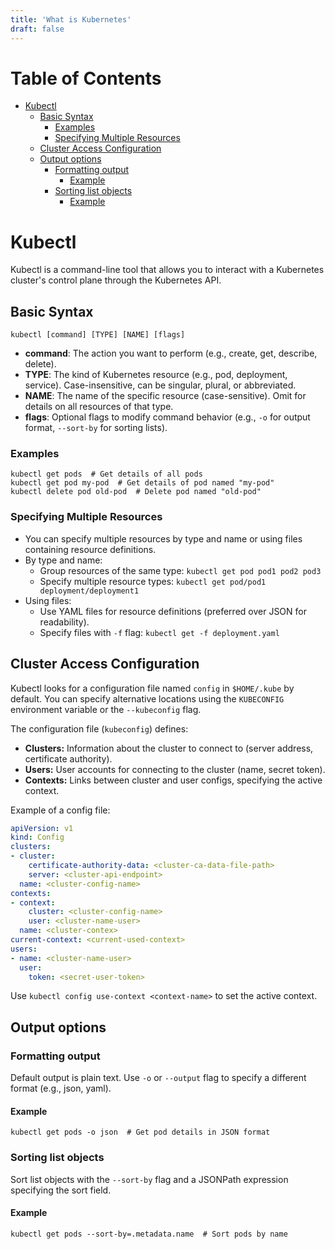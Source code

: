 ```yaml
---
title: 'What is Kubernetes'
draft: false
---
```

# Table of Contents

- [Kubectl](#kubectl)
	- [Basic Syntax](#basic-syntax)
		- [Examples](#examples)
		- [Specifying Multiple Resources](#specifying-multiple-resources)
	- [Cluster Access Configuration](#cluster-access-configuration)
	- [Output options](#output-options)
		- [Formatting output](#formatting-output)
			- [Example](#example)
		- [Sorting list objects](#sorting-list-objects)
			- [Example](#example)

# Kubectl
Kubectl is a command-line tool that allows you to interact with a Kubernetes cluster's control plane through the Kubernetes API.
## Basic Syntax
```shell
kubectl [command] [TYPE] [NAME] [flags]
```
- **command**: The action you want to perform (e.g., create, get, describe, delete).
- **TYPE**: The kind of Kubernetes resource (e.g., pod, deployment, service). Case-insensitive, can be singular, plural, or abbreviated.
- **NAME**: The name of the specific resource (case-sensitive). Omit for details on all resources of that type.
- **flags**: Optional flags to modify command behavior (e.g., `-o` for output format, `--sort-by` for sorting lists).
### Examples
```shell
kubectl get pods  # Get details of all pods
kubectl get pod my-pod  # Get details of pod named "my-pod"
kubectl delete pod old-pod  # Delete pod named "old-pod"
```
### Specifying Multiple Resources
- You can specify multiple resources by type and name or using files containing resource definitions.
- By type and name:
    - Group resources of the same type: `kubectl get pod pod1 pod2 pod3`
    - Specify multiple resource types: `kubectl get pod/pod1 deployment/deployment1`
- Using files:
    - Use YAML files for resource definitions (preferred over JSON for readability).
    - Specify files with `-f` flag: `kubectl get -f deployment.yaml`
## Cluster Access Configuration
Kubectl looks for a configuration file named `config` in `$HOME/.kube` by default. You can specify alternative locations using the `KUBECONFIG` environment variable or the `--kubeconfig` flag.

The configuration file (`kubeconfig`) defines:
- **Clusters:** Information about the cluster to connect to (server address, certificate authority).
- **Users:** User accounts for connecting to the cluster (name, secret token).
- **Contexts:** Links between cluster and user configs, specifying the active context.

Example of a config file:
```yaml
apiVersion: v1
kind: Config
clusters:
- cluster:
    certificate-authority-data: <cluster-ca-data-file-path>
    server: <cluster-api-endpoint>
  name: <cluster-config-name>
contexts:
- context:
    cluster: <cluster-config-name>
    user: <cluster-name-user>
  name: <cluster-contex>
current-context: <current-used-context>
users:
- name: <cluster-name-user>
  user:
    token: <secret-user-token>
```

Use `kubectl config use-context <context-name>` to set the active context.
## Output options
### Formatting output

Default output is plain text.
Use `-o` or `--output` flag to specify a different format (e.g., json, yaml).

#### Example

```
kubectl get pods -o json  # Get pod details in JSON format
```

### Sorting list objects

Sort list objects with the `--sort-by` flag and a JSONPath expression specifying the sort field.

#### Example

```
kubectl get pods --sort-by=.metadata.name  # Sort pods by name
```